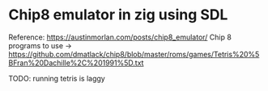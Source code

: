# Chip8 emulator in zig using SDL
Reference: https://austinmorlan.com/posts/chip8_emulator/
Chip 8 programs to use -> https://github.com/dmatlack/chip8/blob/master/roms/games/Tetris%20%5BFran%20Dachille%2C%201991%5D.txt

TODO: running tetris is laggy

